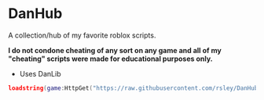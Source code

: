 # DanHub

A collection/hub of my favorite roblox scripts.

**I do not condone cheating of any sort on any game and all of my "cheating" scripts were made for educational purposes only.**

- Uses DanLib

```lua
loadstring(game:HttpGet("https://raw.githubusercontent.com/rsley/DanHub/main/newmainscript.lua"))()
```
